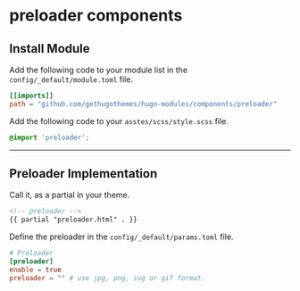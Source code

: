 # preloader components

## Install Module

Add the following code to your module list in the `config/_default/module.toml` file.

```toml
[[imports]]
path = "github.com/gethugothemes/hugo-modules/components/preloader"
```

Add the following code to your `asstes/scss/style.scss` file.

```scss
@import 'preloader';
```


<hr>

## Preloader Implementation

Call it, as a partial in your theme.

```html
<!-- preloader -->
{{ partial "preloader.html" . }}
```

Define the preloader in the `config/_default/params.toml` file.

```toml
# Preloader
[preloader]
enable = true
preloader = "" # use jpg, png, svg or gif format.
```
